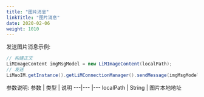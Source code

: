 ```yaml
---
title: "图片消息"
linkTitle: "图片消息"
date: 2020-02-06
weight: 1010
---
```


发送图片消息示例:
```java
// 构建正文
LiMImageContent imgMsgModel = new LiMImageContent(localPath);
// 发送
LiMaoIM.getInstance().getLiMConnectionManager().sendMessage(imgMsgModel, channelID, LiMChannelType.PERSONAL);
```

参数说明:
参数 | 类型 | 说明
---|--- |---
localPath | String | 图片本地地址